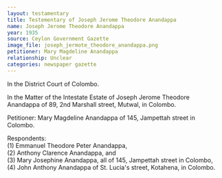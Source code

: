 ```yaml
---
layout: testamentary
title: Testementary of Joseph Jerome Theodore Anandappa 
name: Joseph Jerome Theodore Anandappa 
year: 1935
source: Ceylon Government Gazette
image_file: joseph_jermote_theodore_anandappa.png
petitioner: Mary Magdeline Anandappa
relationship: Unclear
categories: newspaper gazette
---
```


In the District Court of Colombo.

In the Matter of the Intestate Estate of Joseph Jerome Theodore Anandappa of 89, 2nd Marshall street, Mutwal, in Colombo.

Petitioner: Mary Magdeline Anandappa of 145, Jampettah street in Colombo.

Respondents: <br />
(1) Emmanuel Theodore Peter Anandappa, <br />
(2) Anthony Clarence Anandappa, and <br />
(3) Mary Josephine Anandappa, all of 145, Jampettah street in Colombo, <br />
(4) John Anthony Anandappa of St. Lucia's street, Kotahena, in Colombo.
